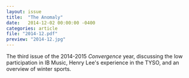 ```yaml
---
layout: issue
title:  "The Anomaly"
date:   2014-12-02 00:00:00 -0400
categories: article
file: "2014-12.pdf"
preview: "2014-12.jpg"
---
```


The third issue of the 2014-2015 *Convergence* year, discussing the low participation in IB Music, Henry Lee's experience in the TYSO, and an overview of winter sports.
